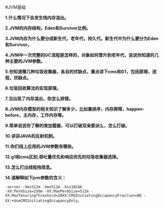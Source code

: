 #JVM基础

**1.什么情况下会发生栈内存溢出。**

**2.JVM的内存结构，Eden和Survivor比例。**

**3.JVM内存为什么要分成新生代，老年代，持久代。新生代中为什么要分为Eden和Survivor。**

**4.JVM中一次完整的GC流程是怎样的，对象如何晋升到老年代，说说你知道的几种主要的JVM参数。**

**5.你知道哪几种垃圾收集器，各自的优缺点，重点讲下cms和G1，包括原理，流程，优缺点。**

**6.垃圾回收算法的实现原理。**

**7.当出现了内存溢出，你怎么排错。**

**8.JVM内存模型的相关知识了解多少，比如重排序，内存屏障，happen-before，主内存，工作内存等。**

**9.简单说说你了解的类加载器，可以打破双亲委派么，怎么打破。**

**10.讲讲JAVA的反射机制。**

**11.你们线上应用的JVM参数有哪些。**

**12.g1和cms区别,吞吐量优先和响应优先的垃圾收集器选择。**

**13.怎么打出线程栈信息。**

**14.请解释如下jvm参数的含义：**
```
-server -Xms512m -Xmx512m -Xss1024K
-XX:PermSize=256m -XX:MaxPermSize=512m -
XX:MaxTenuringThreshold=20XX:CMSInitiatingOccupancyFraction=80 -
XX:+UseCMSInitiatingOccupancyOnly。
```
